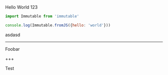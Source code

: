 Hello World 123

```js
import Immutable from 'immutable'

console.log(Immutable.fromJS({hello: 'world'}))
```

asdasd

---

Foobar

+++

Test
